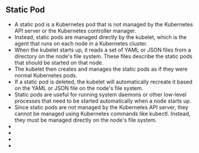 
## Static Pod

- A static pod is a Kubernetes pod that is not managed by the Kubernetes API server or the Kubernetes controller manager.
- Instead, static pods are managed directly by the kubelet, which is the agent that runs on each node in a Kubernetes cluster.
- When the kubelet starts up, it reads a set of YAML or JSON files from a directory on the node's file system. These files describe the static pods that should be started on that node.
- The kubelet then creates and manages the static pods as if they were normal Kubernetes pods.
- If a static pod is deleted, the kubelet will automatically recreate it based on the YAML or JSON file on the node's file system.
- Static pods are useful for running system daemons or other low-level processes that need to be started automatically when a node starts up.
- Since static pods are not managed by the Kubernetes API server, they cannot be managed using Kubernetes commands like kubectl. Instead, they must be managed directly on the node's file system.
- 
- 
- 
- 